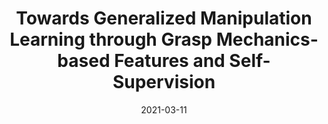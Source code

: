 ---
layout: default
title: Towards Generalized Manipulation Learning through Grasp Mechanics-based Features and Self-Supervision 
authors: AS Morgan, WG Bircher, AM Dollar
publication: Transactions on Robotics (TRO)
date: 2021-03-11
award:
video: https://www.youtube.com/watch?v=gvxeSACr9Rw&ab
alt_link:
---